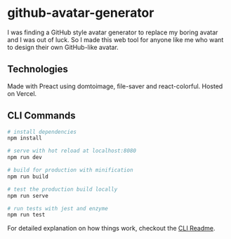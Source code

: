# github-avatar-generator

I was finding a GitHub style avatar generator to replace my boring avatar and I was out of luck. So I made this web tool for anyone like me who want to design their own GitHub-like avatar.

## Technologies

Made with Preact using domtoimage, file-saver and react-colorful. Hosted on Vercel.

## CLI Commands

``` bash
# install dependencies
npm install

# serve with hot reload at localhost:8080
npm run dev

# build for production with minification
npm run build

# test the production build locally
npm run serve

# run tests with jest and enzyme
npm run test
```

For detailed explanation on how things work, checkout the [CLI Readme](https://github.com/developit/preact-cli/blob/master/README.md).
